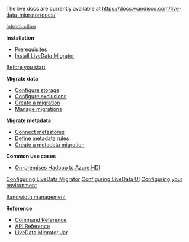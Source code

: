 The live docs are currently available at https://docs.wandisco.com/live-data-migrator/docs/

[Introduction](about.md)

**Installation**
* [Prerequisites](prereqs.md)
* [Install LiveData Migrator](installation.md)

[Before you start](get-started.md)

**Migrate data**
* [Configure storage](configure-storage.md)
* [Configure exclusions](configure-exclusions.md)
* [Create a migration](create-migration.md)
* [Manage migrations](manage-migrations.md)

**Migrate metadata**
* [Connect metastores](connect-metastores.md)
* [Define metadata rules](define-metadata-rules.md)
* [Create a metadata migration](migrate-metadata.md)

**Common use cases**
* [On-premises Hadoop to Azure HDI](uc-on-prem-hadoop-hdi.md)

[Configuring LiveData Migrator](configuration-ldm.md)
[Configuring LiveData UI](configuration-ui.md)
[Configuring your environment](configuration-env.md)

[Bandwidth management](manage-bandwidth.md)

**Reference**

* [Command Reference](command-reference.md)
* [API Reference](api-reference.md)
* [LiveData Migrator Jar](jar.md)
